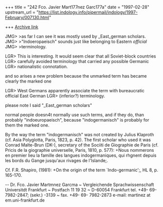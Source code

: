 +++
title = "242 Fco. Javier Mart177nez Garc177a"
date = "1997-02-28"
upstream_url = "https://list.indology.info/pipermail/indology/1997-February/007130.html"

+++
[Archive link](https://list.indology.info/pipermail/indology/1997-February/007130.html)

JMG> >as far I can see it was mostly used by _East_german scholars.
JMG> >"Indoeropaeisch" sounds just like belonging to Eastern _official_
JMG> >terminology.

LGR> This is interesting.  It would seem clear that all Soviet-block
countries
LGR> carefully avoided terminology that carried any possible Germanic
LGR> nationalistic connotation.  

and so arises a new problem because the unmarked term has became clearly
the marked one 

LGR> West Germans apparently associate the term with bureaucratic
official East German
LGR> (inferior?) terminology.

please note I said "_East_german scholars"

normal people doesn4t normally use such terms, and if they do, than
probably "indoeuropaeisch", because "indogermanisch" is probably for
them the marked one.


By the way the term "indogermanisch" was not created by Julius
Klaproth (cf. Asia Polyglotta, Paris, 1823, p. 42). The first scholar
who used it was Conrad Malte-Brun (DK-), secretary of the Sociiti de
Giographie de Paris (cf. Pricis de la giographie universelle, Paris,
1810, p. 577): +Nous nommerons en premier lieu la famille des langues
indogermaniques, qui rhgnent depuis les bords du Gange jusqu'aux rivages
de l'Islande;.

Cf. F.R. Shapiro, (1981): +On the origin of the term `Indo-germanic';,
HL 8, p. 165-170.


-- 
  Dr. Fco. Javier Martmnez Garcma ~ Vergleichende Sprachwissenschaft
  Universitdt Frankfurt  ~   Postfach 11 19 32  ~  D-60054 Frankfurt
  tel. +49- 69- 7982-2847;  (sekr.) -3139  ~ fax. +49- 69- 7982-2873
  e-mail: martinez at em.uni-frankfurt.de






